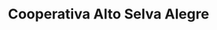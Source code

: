 ---
title: "Cooperativa Alto Selva Alegre"
url: /arequipa/cooperativa-alto-selva-alegre/
shop: Leiher
---